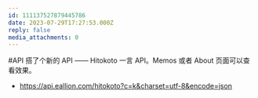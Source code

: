 ```yaml
---
id: 111137527879445786
date: 2023-07-29T17:27:53.000Z
reply: false
media_attachments: 0
---
```


#API 搭了个新的 API —— Hitokoto 一言 API。Memos 或者 About 页面可以查看效果。

  * https://api.eallion.com/hitokoto?c=k&charset=utf-8&encode=json 



